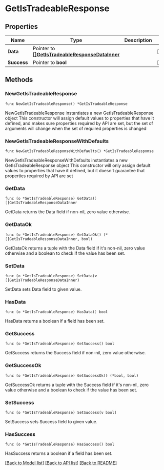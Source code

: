 # GetIsTradeableResponse

## Properties

Name | Type | Description | Notes
------------ | ------------- | ------------- | -------------
**Data** | Pointer to [**[]GetIsTradeableResponseDataInner**](GetIsTradeableResponseDataInner.md) |  | [optional] 
**Success** | Pointer to **bool** |  | [optional] 

## Methods

### NewGetIsTradeableResponse

`func NewGetIsTradeableResponse() *GetIsTradeableResponse`

NewGetIsTradeableResponse instantiates a new GetIsTradeableResponse object
This constructor will assign default values to properties that have it defined,
and makes sure properties required by API are set, but the set of arguments
will change when the set of required properties is changed

### NewGetIsTradeableResponseWithDefaults

`func NewGetIsTradeableResponseWithDefaults() *GetIsTradeableResponse`

NewGetIsTradeableResponseWithDefaults instantiates a new GetIsTradeableResponse object
This constructor will only assign default values to properties that have it defined,
but it doesn't guarantee that properties required by API are set

### GetData

`func (o *GetIsTradeableResponse) GetData() []GetIsTradeableResponseDataInner`

GetData returns the Data field if non-nil, zero value otherwise.

### GetDataOk

`func (o *GetIsTradeableResponse) GetDataOk() (*[]GetIsTradeableResponseDataInner, bool)`

GetDataOk returns a tuple with the Data field if it's non-nil, zero value otherwise
and a boolean to check if the value has been set.

### SetData

`func (o *GetIsTradeableResponse) SetData(v []GetIsTradeableResponseDataInner)`

SetData sets Data field to given value.

### HasData

`func (o *GetIsTradeableResponse) HasData() bool`

HasData returns a boolean if a field has been set.

### GetSuccess

`func (o *GetIsTradeableResponse) GetSuccess() bool`

GetSuccess returns the Success field if non-nil, zero value otherwise.

### GetSuccessOk

`func (o *GetIsTradeableResponse) GetSuccessOk() (*bool, bool)`

GetSuccessOk returns a tuple with the Success field if it's non-nil, zero value otherwise
and a boolean to check if the value has been set.

### SetSuccess

`func (o *GetIsTradeableResponse) SetSuccess(v bool)`

SetSuccess sets Success field to given value.

### HasSuccess

`func (o *GetIsTradeableResponse) HasSuccess() bool`

HasSuccess returns a boolean if a field has been set.


[[Back to Model list]](../README.md#documentation-for-models) [[Back to API list]](../README.md#documentation-for-api-endpoints) [[Back to README]](../README.md)


